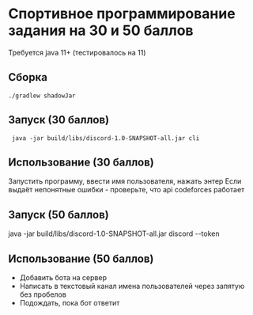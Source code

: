# Спортивное программирование задания на 30 и 50 баллов
Требуется java 11+ (тестировалось на 11)
## Сборка
``./gradlew shadowJar``
## Запуск (30 баллов)
`` java -jar build/libs/discord-1.0-SNAPSHOT-all.jar cli``
## Использование (30 баллов)
Запустить программу, ввести имя пользователя, нажать энтер
Если выдаёт непонятные ошибки - проверьте, что api codeforces работает

## Запуск (50 баллов)
java -jar build/libs/discord-1.0-SNAPSHOT-all.jar discord --token <bot token>

## Использование (50 баллов)
- Добавить бота на сервер
- Написать в текстовый канал имена пользователей через запятую без пробелов
- Подождать, пока бот ответит
